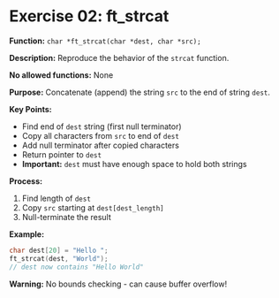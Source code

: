 # Exercise 02: ft_strcat

**Function:** `char *ft_strcat(char *dest, char *src);`

**Description:** Reproduce the behavior of the `strcat` function.

**No allowed functions:** None

**Purpose:** Concatenate (append) the string `src` to the end of string `dest`.

**Key Points:**
- Find end of `dest` string (first null terminator)
- Copy all characters from `src` to end of `dest`
- Add null terminator after copied characters
- Return pointer to `dest`
- **Important:** `dest` must have enough space to hold both strings

**Process:**
1. Find length of `dest`
2. Copy `src` starting at `dest[dest_length]`
3. Null-terminate the result

**Example:**
```c
char dest[20] = "Hello ";
ft_strcat(dest, "World");
// dest now contains "Hello World"
```

**Warning:** No bounds checking - can cause buffer overflow!
